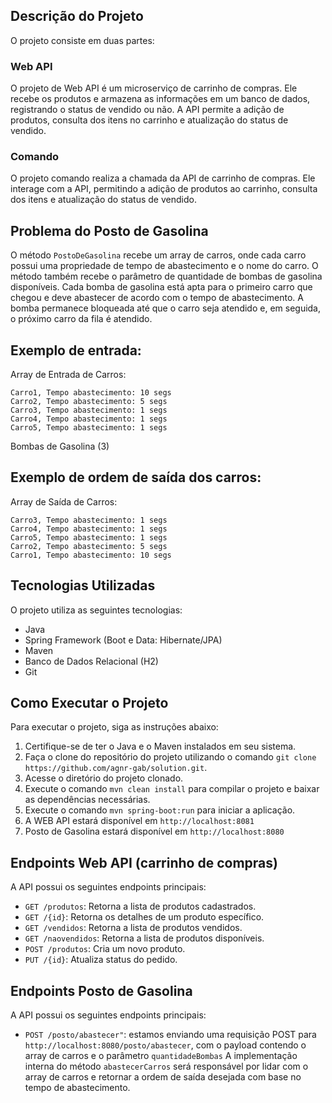 
## Descrição do Projeto

O projeto consiste em duas partes:

### Web API

O projeto de Web API é um microserviço de carrinho de compras. Ele recebe os produtos e armazena as informações em um banco de dados, registrando o status de vendido ou não. A API permite a adição de produtos, consulta dos itens no carrinho e atualização do status de vendido.

### Comando

O projeto comando realiza a chamada da API de carrinho de compras. Ele  interage com a API, permitindo a adição de produtos ao carrinho, consulta dos itens e atualização do status de vendido.

## Problema do Posto de Gasolina

O método `PostoDeGasolina` recebe um array de carros, onde cada carro possui uma propriedade de tempo de abastecimento e o nome do carro. O método também recebe o parâmetro de quantidade de bombas de gasolina disponíveis. Cada bomba de gasolina está apta para o primeiro carro que chegou e deve abastecer de acordo com o tempo de abastecimento. A bomba permanece bloqueada até que o carro seja atendido e, em seguida, o próximo carro da fila é atendido.

## Exemplo de entrada: 
Array de Entrada de Carros:
       
    Carro1, Tempo abastecimento: 10 segs
    Carro2, Tempo abastecimento: 5 segs
    Carro3, Tempo abastecimento: 1 segs
    Carro4, Tempo abastecimento: 1 segs
    Carro5, Tempo abastecimento: 1 segs

Bombas de Gasolina (3)

## Exemplo de ordem de saída dos carros: 
Array de Saída de Carros:

    
    Carro3, Tempo abastecimento: 1 segs
    Carro4, Tempo abastecimento: 1 segs
    Carro5, Tempo abastecimento: 1 segs
    Carro2, Tempo abastecimento: 5 segs
    Carro1, Tempo abastecimento: 10 segs



## Tecnologias Utilizadas

O projeto utiliza as seguintes tecnologias:

-   Java
-   Spring Framework (Boot e Data: Hibernate/JPA)
-   Maven
- Banco de Dados Relacional (H2)
-   Git

## Como Executar o Projeto

Para executar o projeto, siga as instruções abaixo:

1.  Certifique-se de ter o Java e o Maven instalados em seu sistema.
2.  Faça o clone do repositório do projeto utilizando o comando `git clone https://github.com/agnr-gab/solution.git`.
3.  Acesse o diretório do projeto clonado.
4.  Execute o comando `mvn clean install` para compilar o projeto e baixar as dependências necessárias.
5.  Execute o comando `mvn spring-boot:run` para iniciar a aplicação.
6.  A WEB API estará disponível em `http://localhost:8081`
7. Posto de Gasolina estará disponível em `http://localhost:8080`


## Endpoints Web API (carrinho de compras)

A API possui os seguintes endpoints principais:

-   `GET /produtos`: Retorna a lista de produtos cadastrados.
-   `GET /{id}`: Retorna os detalhes de um produto específico.
-   `GET /vendidos`: Retorna a lista de produtos vendidos.
-   `GET /naovendidos`: Retorna a lista de produtos disponíveis.
-   `POST /produtos`: Cria um novo produto.
-   `PUT /{id}`: Atualiza status do pedido.

## Endpoints Posto de Gasolina
A API possui os seguintes endpoints principais:

-   `POST /posto/abastecer"`: estamos enviando uma requisição POST para `http://localhost:8080/posto/abastecer`, com o payload contendo o array de carros e o parâmetro `quantidadeBombas` A implementação interna do método `abastecerCarros` será responsável por lidar com o array de carros e retornar a ordem de saída desejada com base no tempo de abastecimento.


